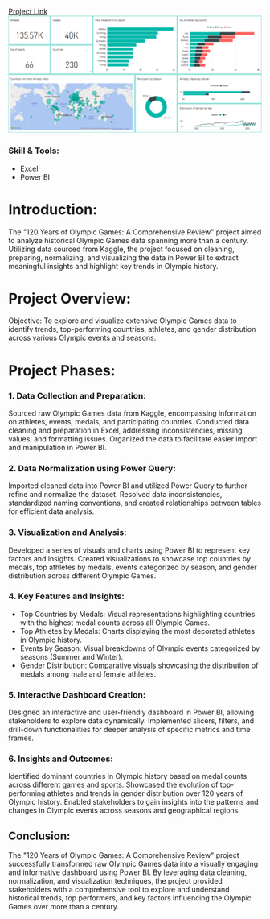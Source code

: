 <br>
<a href="https://shahidmalik4.github.io/projects/120-years-of-olympic-games.html">Project Link</a>
<br>
<img src="https://github.com/Shahid-Malik4/120-years-of-olympics/blob/main/pbi-olympics.png" alt="Dashboard Image">

### Skill & Tools:
* Excel
* Power BI

# Introduction:
The "120 Years of Olympic Games: A Comprehensive Review" project aimed to analyze historical Olympic Games data spanning
more than a century. Utilizing data sourced from Kaggle, the project focused on cleaning, preparing, normalizing, and visualizing the data in Power BI to extract meaningful insights and highlight key trends in Olympic history.

# Project Overview:
Objective: To explore and visualize extensive Olympic Games data to identify trends, top-performing countries, athletes, and gender distribution across various Olympic events and seasons.

# Project Phases:

### 1. Data Collection and Preparation:
Sourced raw Olympic Games data from Kaggle, encompassing information on athletes, events, medals, and participating countries. Conducted data cleaning and preparation in Excel, addressing inconsistencies, missing values, and formatting issues. Organized the data to facilitate easier import and manipulation in Power BI.

### 2. Data Normalization using Power Query:
Imported cleaned data into Power BI and utilized Power Query to further refine and normalize the dataset. Resolved data inconsistencies, standardized naming conventions, and created relationships between tables for efficient data analysis.

### 3. Visualization and Analysis:
Developed a series of visuals and charts using Power BI to represent key factors and insights. Created visualizations to showcase top countries by medals, top athletes by medals, events categorized by season, and gender distribution across different Olympic Games.

### 4. Key Features and Insights:
* Top Countries by Medals: Visual representations highlighting countries with the highest medal counts across all Olympic Games.
* Top Athletes by Medals: Charts displaying the most decorated athletes in Olympic history.
* Events by Season: Visual breakdowns of Olympic events categorized by seasons (Summer and Winter).
* Gender Distribution: Comparative visuals showcasing the distribution of medals among male and female athletes.

### 5. Interactive Dashboard Creation:
Designed an interactive and user-friendly dashboard in Power BI, allowing stakeholders to explore data dynamically. Implemented slicers, filters, and drill-down functionalities for deeper analysis of specific metrics and time frames.

### 6. Insights and Outcomes:
Identified dominant countries in Olympic history based on medal counts across different games and sports. Showcased the evolution of top-performing athletes and trends in gender distribution over 120 years of Olympic history. Enabled stakeholders to gain insights into the patterns and changes in Olympic events across seasons and geographical regions.

## Conclusion:
The "120 Years of Olympic Games: A Comprehensive Review" project successfully transformed raw Olympic Games data into a visually engaging and informative dashboard using Power BI. By leveraging data cleaning, normalization, and visualization techniques, the project provided stakeholders with a comprehensive tool to explore and understand historical trends, top performers, and key factors influencing the Olympic Games over more than a century.
